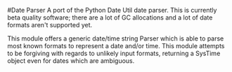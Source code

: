 #Date Parser
A port of the Python Date Util date parser. This is currently beta quality software; there are a lot of GC allocations and a lot of date formats aren't supported yet.

This module offers a generic date/time string Parser which is able to parse most known formats to represent a date and/or time. This module attempts to be forgiving with regards to unlikely input formats, returning a SysTime object even for dates which are ambiguous.

